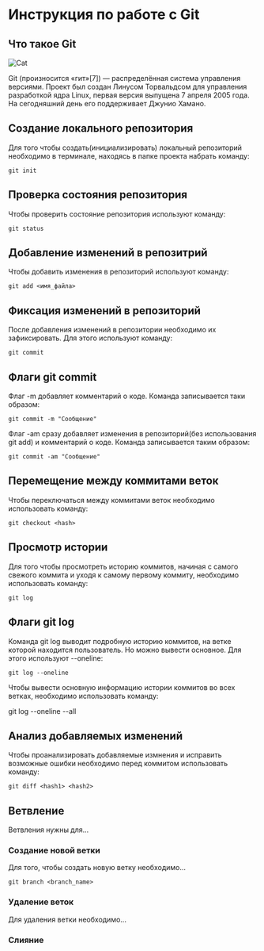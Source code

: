 # **Инструкция по работе с Git**

## Что такое Git

![Cat](324.png)

Git (произносится «гит»[7]) — распределённая система управления версиями. Проект был создан Линусом Торвальдсом для управления разработкой ядра Linux, первая версия выпущена 7 апреля 2005 года. На сегодняшний день его поддерживает Джунио Хамано.

## Создание локального репозитория

Для того чтобы создать(инициализировать) локальный репозиторий необходимо в терминале, находясь в папке проекта набрать команду:

    git init

## Проверка состояния репозитория

Чтобы проверить состояние репозитория используют команду:

    git status

## Добавление изменений в репозитрий

Чтобы добавить изменения в репозиторий используют команду:

    git add <имя_файла>

## Фиксация изменений в репозиторий

После добавления изменений в репозитории необходимо их зафиксировать. Для этого используют команду:

    git commit

## Флаги git commit

Флаг -m добавляет комментарий о коде. Команда записывается таки образом:

    git commit -m "Сообщение"

Флаг -am сразу добавляет изменения в репозиторий(без использования git add) и комментарий о коде. Команда записывается таким образом:

    git commit -am "Сообщение"

## Перемещение между коммитами веток

Чтобы переключаться между коммитами веток необходимо использовать команду:

    git checkout <hash>

## Просмотр истории

Для того чтобы просмотреть историю коммитов, начиная с самого свежого коммита и уходя к самому первому коммиту, необходимо использовать команду:

    git log

## Флаги git log

Команда git log выводит подробную историю коммитов, на ветке которой находится пользователь. Но можно вывести основное. Для этого используют --oneline:

    git log --oneline

Чтобы вывести основную информацию истории коммитов во всех ветках, необходимо использовать команду: 

git log --oneline --all

## Анализ добавляемых изменений

Чтобы проанализировать добавляемые измнения и исправить возможные ошибки необходимо перед коммитом использовать команду:

    git diff <hash1> <hash2>

## Ветвление 

Ветвления нужны для...

### Создание новой ветки

Для того, чтобы создать новую ветку необходимо...

    git branch <branch_name>
    
### Удаление веток

Для удаления ветки необходимо...

### Слияние
